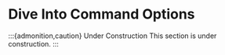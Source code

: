 # Dive Into Command Options 

:::{admonition,caution} Under Construction
This section is under construction.
:::
